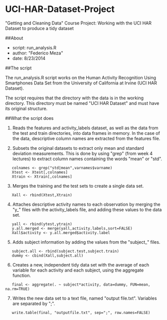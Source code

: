UCI-HAR-Dataset-Project
=======================

"Getting and Cleaning Data" Course Project: Working with the UCI HAR Dataset to produce a tidy dataset

##About

- script: run_analysis.R
- author: "Federico Meza"
- date: 8/23/2014

##The script

The run_analysis.R script works on the Human Activity Recognition Using Smartphones Data Set from the University of California at Irvine (UCI HAR Dataset).

The script requires that the directory with the data is in the working directory.
This directory must be named "UCI HAR Dataset" and must have its original structure.

##What the script does

1. Reads the features and activity_labels dataset, as well as the data from the test and train directories, into data frames in memory. In the case of the data, descriptive column names are extracted from the features file.

2. Subsets the original datasets to extract only mean and standard deviation measurements. This is done by using "grep" (from week 4 lectures) to extract column names containing the words "mean" or "std".
  ```
     colnames <- grep("std|mean",varnames$varname)
     Xtest <- Xtest[,colnames]
     Xtrain <- Xtrain[,colnames]
  ```

3. Merges the training and the test sets to create a single data set.
  ```
     Xall <- rbind(Xtest,Xtrain)
  ```

4. Attaches descriptive activity names to each observation by merging the "y_" files with the activity_labels file, and adding these values to the data set.
  ```
     yall <- rbind(ytest,ytrain)
     y.all.merged <- merge(yall,activity.labels,sort=FALSE)
     Xall$activity <- y.all.merged$activity.label
  ```

5. Adds subject information by adding the values from the "subject_" files.
  ```
     subject.all <- rbind(subject.test,subject.train)
     dummy <- cbind(Xall,subject.all)
  ```

6. Creates a new, independent tidy data set with the average of each variable for each activity and each subject, using the aggregate function.
  ```
     final <- aggregate(. ~ subject*activity, data=dummy, FUN=mean, na.rm=TRUE)
  ```

7. Writes the new data set to a text file, named "output file.txt". Variables are separated by ";".
  ```
     write.table(final, "outputfile.txt", sep=";", row.names=FALSE)
  ```
